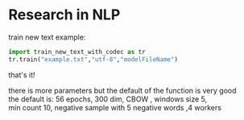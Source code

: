 # Research in NLP

train new text example:    


```PYTHON
import train_new_text_with_codec as tr    
tr.train("example.txt","utf-8","modelFileName") 
```
that's it!  

there is more parameters but the default of the function is very good  
the default is: 56 epochs, 300 dim, CBOW , windows size 5,  
min count 10, negative sample with 5 negative words ,4 workers
